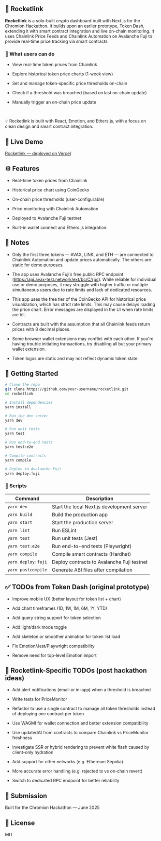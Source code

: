 ## 🚀 Rocketlink

**Rocketlink** is a solo-built crypto dashboard built with Next.js for the Chromion Hackathon. It builds upon an earlier prototype, Token Dash, extending it with smart contract integration and live on-chain monitoring. It uses Chainlink Price Feeds and Chainlink Automation on Avalanche Fuji to provide real-time price tracking via smart contracts.

### 🧠 What users can do

- View real-time token prices from Chainlink

- Explore historical token price charts (1-week view)

- Set and manage token-specific price thresholds on-chain

- Check if a threshold was breached (based on last on-chain update)

- Manually trigger an on-chain price update

<br />

💡 Rocketlink is built with React, Emotion, and Ethers.js, with a focus on clean design and smart contract integration.

## 🔗 Live Demo

[Rocketlink — deployed on Vercel](https://rocketlink.vercel.app/)

## ⚙️ Features

- Real-time token prices from Chainlink

- Historical price chart using CoinGecko

- On-chain price thresholds (user-configurable)

- Price monitoring with Chainlink Automation

- Deployed to Avalanche Fuji testnet

- Built-in wallet connect and Ethers.js integration

## 📝 Notes

- Only the first three tokens — AVAX, LINK, and ETH — are connected to Chainlink Automation and update prices automatically. The others are static for demo purposes.

- The app uses Avalanche Fuji’s free public RPC endpoint (https://api.avax-test.network/ext/bc/C/rpc). While reliable for individual use or demo purposes, it may struggle with higher traffic or multiple simultaneous users due to rate limits and lack of dedicated resources.

- This app uses the free tier of the CoinGecko API for historical price visualization, which has strict rate limits. This may cause delays loading the price chart. Error messages are displayed in the UI when rate limits are hit.

- Contracts are built with the assumption that all Chainlink feeds return prices with 8 decimal places.

- Some browser wallet extensions may conflict with each other. If you're having trouble initiating transactions, try disabling all but your primary wallet extension.

- Token logos are static and may not reflect dynamic token state.

## 🚀 Getting Started

```bash
# Clone the repo
git clone https://github.com/your-username/rocketlink.git
cd rocketlink

# Install dependencies
yarn install

# Run the dev server
yarn dev

# Run unit tests
yarn test

# Run end-to-end tests
yarn test:e2e

# Compile contracts
yarn compile

# Deploy to Avalanche Fuji
yarn deploy:fuji
```

### 🔧 Scripts

| Command            | Description                                |
| ------------------ | ------------------------------------------ |
| `yarn dev`         | Start the local Next.js development server |
| `yarn build`       | Build the production app                   |
| `yarn start`       | Start the production server                |
| `yarn lint`        | Run ESLint                                 |
| `yarn test`        | Run unit tests (Jest)                      |
| `yarn test:e2e`    | Run end-to-end tests (Playwright)          |
| `yarn compile`     | Compile smart contracts (Hardhat)          |
| `yarn deploy:fuji` | Deploy contracts to Avalanche Fuji testnet |
| `yarn postcompile` | Generate ABI files after compilation       |

## ✅ TODOs from Token Dash (original prototype)

- Improve mobile UX (better layout for token list + chart)

- Add chart timeframes (1D, 1W, 1M, 6M, 1Y, YTD)

- Add query string support for token selection

- Add light/dark mode toggle

- Add skeleton or smoother animation for token list load

- Fix Emotion/Jest/Playwright compatibility

- Remove need for top-level Emotion import

## 🧠 Rocketlink-Specific TODOs (post hackathon ideas)

- Add alert notifications (email or in-app) when a threshold is breached

- Write tests for PriceMonitor

- Refactor to use a single contract to manage all token thresholds instead of deploying one contract per token

- Use WAGMI for wallet connection and better extension compatibility

- Use updatedAt from contracts to compare Chainlink vs PriceMonitor freshness

- Investigate SSR or hybrid rendering to prevent white flash caused by client-only hydration

- Add support for other networks (e.g. Ethereum Sepolia)

- More accurate error handling (e.g. rejected tx vs on-chain revert)

- Switch to dedicated RPC endpoint for better reliability

## 🙌 Submission

Built for the Chromion Hackathon — June 2025

## 📄 License

MIT
